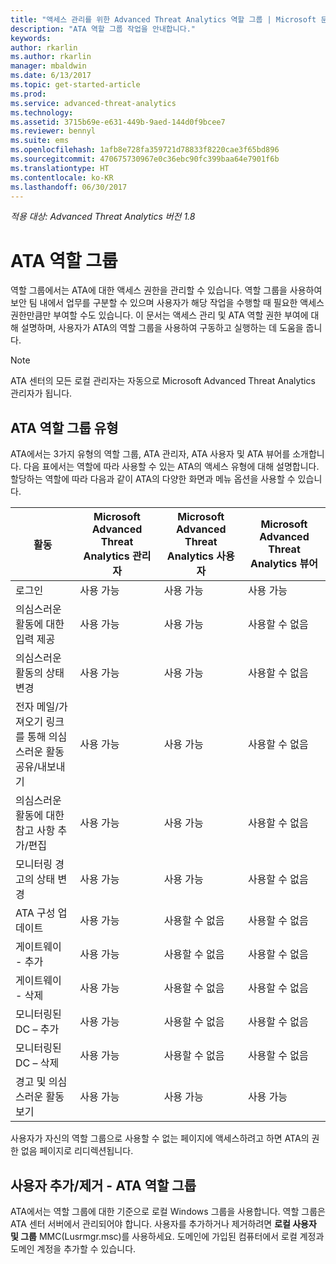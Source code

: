 ```yaml
---
title: "액세스 관리를 위한 Advanced Threat Analytics 역할 그룹 | Microsoft 문서"
description: "ATA 역할 그룹 작업을 안내합니다."
keywords: 
author: rkarlin
ms.author: rkarlin
manager: mbaldwin
ms.date: 6/13/2017
ms.topic: get-started-article
ms.prod: 
ms.service: advanced-threat-analytics
ms.technology: 
ms.assetid: 3715b69e-e631-449b-9aed-144d0f9bcee7
ms.reviewer: bennyl
ms.suite: ems
ms.openlocfilehash: 1afb8e728fa359721d78833f8220cae3f65bd896
ms.sourcegitcommit: 470675730967e0c36ebc90fc399baa64e7901f6b
ms.translationtype: HT
ms.contentlocale: ko-KR
ms.lasthandoff: 06/30/2017
---
```

*적용 대상: Advanced Threat Analytics 버전 1.8*




# ATA 역할 그룹
<a id="ata-role-groups" class="xliff"></a>

역할 그룹에서는 ATA에 대한 액세스 권한을 관리할 수 있습니다. 역할 그룹을 사용하여 보안 팀 내에서 업무를 구분할 수 있으며 사용자가 해당 작업을 수행할 때 필요한 액세스 권한만큼만 부여할 수도 있습니다. 이 문서는 액세스 관리 및 ATA 역할 권한 부여에 대해 설명하며, 사용자가 ATA의 역할 그룹을 사용하여 구동하고 실행하는 데 도움을 줍니다.

> [!NOTE]
> ATA 센터의 모든 로컬 관리자는 자동으로 Microsoft Advanced Threat Analytics 관리자가 됩니다.

## ATA 역할 그룹 유형
<a id="types-of-ata-role-groups" class="xliff"></a> 

ATA에서는 3가지 유형의 역할 그룹, ATA 관리자, ATA 사용자 및 ATA 뷰어를 소개합니다. 다음 표에서는 역할에 따라 사용할 수 있는 ATA의 액세스 유형에 대해 설명합니다. 할당하는 역할에 따라 다음과 같이 ATA의 다양한 화면과 메뉴 옵션을 사용할 수 있습니다.

|활동 |Microsoft Advanced Threat Analytics 관리자|Microsoft Advanced Threat Analytics 사용자|Microsoft Advanced Threat Analytics 뷰어|
|----|----|----|----|
|로그인|사용 가능|사용 가능|사용 가능|
|의심스러운 활동에 대한 입력 제공|사용 가능|사용 가능|사용할 수 없음|
|의심스러운 활동의 상태 변경|사용 가능|사용 가능|사용할 수 없음|
|전자 메일/가져오기 링크를 통해 의심스러운 활동 공유/내보내기|사용 가능|사용 가능|사용할 수 없음|
|의심스러운 활동에 대한 참고 사항 추가/편집|사용 가능|사용 가능|사용할 수 없음|
|모니터링 경고의 상태 변경|사용 가능|사용 가능|사용할 수 없음|
|ATA 구성 업데이트|사용 가능|사용할 수 없음|사용할 수 없음|
|게이트웨이 - 추가|사용 가능|사용할 수 없음|사용할 수 없음|
|게이트웨이 - 삭제 |사용 가능|사용할 수 없음|사용할 수 없음|
|모니터링된 DC – 추가 |사용 가능|사용할 수 없음|사용할 수 없음|
|모니터링된 DC – 삭제|사용 가능|사용할 수 없음|사용할 수 없음|
|경고 및 의심스러운 활동 보기|사용 가능|사용 가능|사용 가능|


사용자가 자신의 역할 그룹으로 사용할 수 없는 페이지에 액세스하려고 하면 ATA의 권한 없음 페이지로 리디렉션됩니다. 

## 사용자 추가/제거 - ATA 역할 그룹
<a id="add--remove-users---ata-role-groups" class="xliff"></a> 

ATA에서는 역할 그룹에 대한 기준으로 로컬 Windows 그룹을 사용합니다. 역할 그룹은 ATA 센터 서버에서 관리되어야 합니다.
사용자를 추가하거나 제거하려면 **로컬 사용자 및 그룹** MMC(Lusrmgr.msc)를 사용하세요. 도메인에 가입된 컴퓨터에서 로컬 계정과 도메인 계정을 추가할 수 있습니다. 

